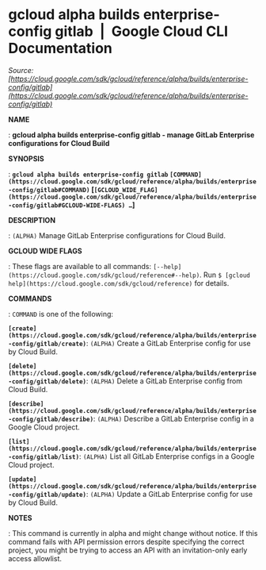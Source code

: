 # gcloud alpha builds enterprise-config gitlab  |  Google Cloud CLI Documentation

*Source: [https://cloud.google.com/sdk/gcloud/reference/alpha/builds/enterprise-config/gitlab](https://cloud.google.com/sdk/gcloud/reference/alpha/builds/enterprise-config/gitlab)*

**NAME**

: **gcloud alpha builds enterprise-config gitlab - manage GitLab Enterprise configurations for Cloud Build**

**SYNOPSIS**

: **`gcloud alpha builds enterprise-config gitlab` `[COMMAND](https://cloud.google.com/sdk/gcloud/reference/alpha/builds/enterprise-config/gitlab#COMMAND)` [`[GCLOUD_WIDE_FLAG](https://cloud.google.com/sdk/gcloud/reference/alpha/builds/enterprise-config/gitlab#GCLOUD-WIDE-FLAGS) …`]**

**DESCRIPTION**

: `(ALPHA)` Manage GitLab Enterprise configurations for Cloud Build.

**GCLOUD WIDE FLAGS**

: These flags are available to all commands: `[--help](https://cloud.google.com/sdk/gcloud/reference#--help)`.
Run `$ [gcloud help](https://cloud.google.com/sdk/gcloud/reference)` for details.

**COMMANDS**

: ``COMMAND`` is one of the following:

**`[create](https://cloud.google.com/sdk/gcloud/reference/alpha/builds/enterprise-config/gitlab/create)`**:
`(ALPHA)` Create a GitLab Enterprise config for use by Cloud Build.

**`[delete](https://cloud.google.com/sdk/gcloud/reference/alpha/builds/enterprise-config/gitlab/delete)`**:
`(ALPHA)` Delete a GitLab Enterprise config from Cloud Build.

**`[describe](https://cloud.google.com/sdk/gcloud/reference/alpha/builds/enterprise-config/gitlab/describe)`**:
`(ALPHA)` Describe a GitLab Enterprise config in a Google Cloud
project.

**`[list](https://cloud.google.com/sdk/gcloud/reference/alpha/builds/enterprise-config/gitlab/list)`**:
`(ALPHA)` List all GitLab Enterprise configs in a Google Cloud
project.

**`[update](https://cloud.google.com/sdk/gcloud/reference/alpha/builds/enterprise-config/gitlab/update)`**:
`(ALPHA)` Update a GitLab Enterprise config for use by Cloud Build.

**NOTES**

: This command is currently in alpha and might change without notice. If this
command fails with API permission errors despite specifying the correct project,
you might be trying to access an API with an invitation-only early access
allowlist.